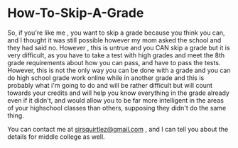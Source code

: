 # How-To-Skip-A-Grade
So, if you're like me , you want to skip a grade because you think you can, and I thought it was still possible however my mom asked the school and they had said no.
However , this is untrue and you CAN skip a grade but it is very difficult, as you have to take a test with high grades and meet the 8th grade 
requirements about how you can pass, and have to pass the tests. However, this is not the only way you can be done with a grade and you can
do high school grade work online while in another grade and this is probably what i'm going to do and will be rather difficult but will count
towards your credits and will help you know everything in the grade already even if it didn't, and would allow you to be far more intelligent
in the areas of your highschool classes than others, supposing they didn't do the same thing. 

You can contact me at sirsquirtlez@gmail.com , and I can tell you about the details for middle college as well.
